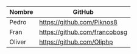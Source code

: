 | Nombre	|GitHub    			 |
|---------------|--------------------------------|
| Pedro		|https://github.com/Piknos8	 |
| Fran          |https://github.com/francobosg   |
| Oliver        |https://github.com/Oliphp       |
